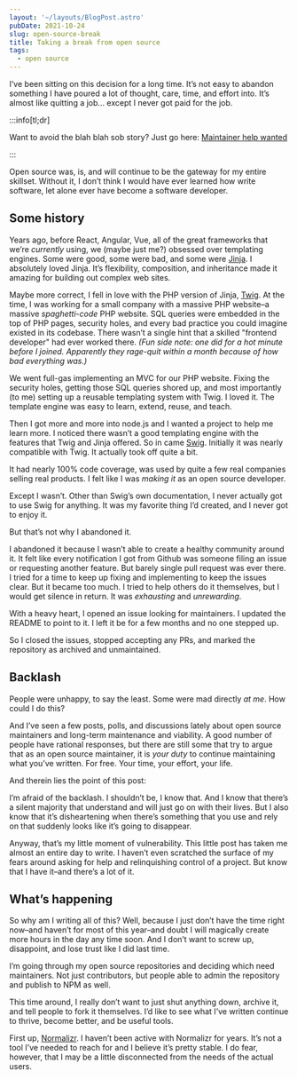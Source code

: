 ```yaml
---
layout: '~/layouts/BlogPost.astro'
pubDate: 2021-10-24
slug: open-source-break
title: Taking a break from open source
tags:
  - open source
---
```


I’ve been sitting on this decision for a long time. It’s not easy to abandon something I have poured a lot of thought, care, time, and effort into. It’s almost like quitting a job… except I never got paid for the job.

:::info[tl;dr]

Want to avoid the blah blah sob story? Just go here: [Maintainer help wanted](https://github.com/paularmstrong/normalizr/discussions/493)

:::

Open source was, is, and will continue to be the gateway for my entire skillset. Without it, I don’t think I would have ever learned how write software, let alone ever have become a software developer.

<!-- truncate -->

## Some history

Years ago, before React, Angular, Vue, all of the great frameworks that we’re _currently_ using, we (maybe just me?) obsessed over templating engines. Some were good, some were bad, and some were [Jinja](https://jinja.palletsprojects.com/en/3.0.x/). I absolutely loved Jinja. It’s flexibility, composition, and inheritance made it amazing for building out complex web sites.

Maybe more correct, I fell in love with the PHP version of Jinja, [Twig](https://twig.symfony.com/). At the time, I was working for a small company with a massive PHP website–a massive _spaghetti-code_ PHP website. SQL queries were embedded in the top of PHP pages, security holes, and every bad practice you could imagine existed in its codebase. There wasn’t a single hint that a skilled "frontend developer" had ever worked there. _(Fun side note: one did for a hot minute before I joined. Apparently they rage-quit within a month because of how bad everything was.)_

We went full-gas implementing an MVC for our PHP website. Fixing the security holes, getting those SQL queries shored up, and most importantly (to me) setting up a reusable templating system with Twig. I loved it. The template engine was easy to learn, extend, reuse, and teach.

Then I got more and more into node.js and I wanted a project to help me learn more. I noticed there wasn’t a good templating engine with the features that Twig and Jinja offered. So in came [Swig](https://github.com/paularmstrong/swig). Initially it was nearly compatible with Twig. It actually took off quite a bit.

It had nearly 100% code coverage, was used by quite a few real companies selling real products. I felt like I was _making it_ as an open source developer.

Except I wasn’t. Other than Swig’s own documentation, I never actually got to use Swig for anything. It was my favorite thing I’d created, and I never got to enjoy it.

But that’s not why I abandoned it.

I abandoned it because I wasn’t able to create a healthy community around it. It felt like every notification I got from Github was someone filing an issue or requesting another feature. But barely single pull request was ever there. I tried for a time to keep up fixing and implementing to keep the issues clear. But it became too much. I tried to help others do it themselves, but I would get silence in return. It was _exhausting_ and _unrewarding_.

With a heavy heart, I opened an issue looking for maintainers. I updated the README to point to it. I left it be for a few months and no one stepped up.

So I closed the issues, stopped accepting any PRs, and marked the repository as archived and unmaintained.

## Backlash

People were unhappy, to say the least. Some were mad directly _at me_. How could I do this?

And I’ve seen a few posts, polls, and discussions lately about open source maintainers and long-term maintenance and viability. A good number of people have rational responses, but there are still some that try to argue that as an open source maintainer, it is _your duty_ to continue maintaining what you’ve written. For free. Your time, your effort, your life.

And therein lies the point of this post:

I’m afraid of the backlash. I shouldn’t be, I know that. And I know that there’s a silent majority that understand and will just go on with their lives. But I also know that it’s disheartening when there’s something that you use and rely on that suddenly looks like it’s going to disappear.

Anyway, that’s my little moment of vulnerability. This little post has taken me almost an entire day to write. I haven’t even scratched the surface of my fears around asking for help and relinquishing control of a project. But know that I have it–and there’s a lot of it.

## What’s happening

So why am I writing all of this? Well, because I just don’t have the time right now–and haven’t for most of this year–and doubt I will magically create more hours in the day any time soon. And I don’t want to screw up, disappoint, and lose trust like I did last time.

I’m going through my open source repositories and deciding which need maintainers. Not just contributors, but people able to admin the repository and publish to NPM as well.

This time around, I really don’t want to just shut anything down, archive it, and tell people to fork it themselves. I’d like to see what I’ve written continue to thrive, become better, and be useful tools.

First up, [Normalizr](https://github.com/paularmstrong/normalizr/discussions/493). I haven’t been active with Normalizr for years. It’s not a tool I’ve needed to reach for and I believe it’s pretty stable. I do fear, however, that I may be a little disconnected from the needs of the actual users.
